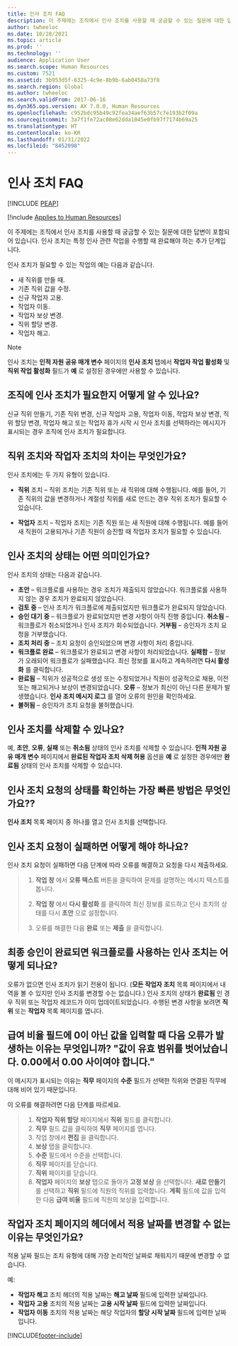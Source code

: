 ```yaml
---
title: 인사 조치 FAQ
description: 이 주제에는 조직에서 인사 조치를 사용할 때 궁금할 수 있는 질문에 대한 답변이 포함되어 있습니다.
author: twheeloc
ms.date: 10/28/2021
ms.topic: article
ms.prod: ''
ms.technology: ''
audience: Application User
ms.search.scope: Human Resources
ms.custom: 7521
ms.assetid: 3b953d5f-6325-4c9e-8b9b-6ab0458a73f8
ms.search.region: Global
ms.author: twheeloc
ms.search.validFrom: 2017-06-16
ms.dyn365.ops.version: AX 7.0.0, Human Resources
ms.openlocfilehash: c952bdc95b49c92fea34aef63b57c7e193b2f09a
ms.sourcegitcommit: 3a7f1fe72ac08e62dda1045e0fb97f7174b69a25
ms.translationtype: HT
ms.contentlocale: ko-KR
ms.lasthandoff: 01/31/2022
ms.locfileid: "8452098"
---
```

# <a name="personnel-actions-faq"></a>인사 조치 FAQ


[!INCLUDE [PEAP](../includes/peap-1.md)]

[!include [Applies to Human Resources](../includes/applies-to-hr.md)]

이 주제에는 조직에서 인사 조치를 사용할 때 궁금할 수 있는 질문에 대한 답변이 포함되어 있습니다. 인사 조치는 특정 인사 관련 작업을 수행할 때 완료해야 하는 추가 단계입니다. 

인사 조치가 필요할 수 있는 작업의 예는 다음과 같습니다.
 - 새 직위를 만들 때. 
 - 기존 직위 값을 수정. 
 - 신규 작업자 고용. 
 - 작업자 이동. 
 - 작업자 보상 변경. 
 - 직위 할당 변경. 
 - 작업자 해고.

> [!NOTE]
> 인사 조치는 **인적 자원 공유 매개 변수** 페이지의 **인사 조치** 탭에서 **작업자 작업 활성화** 및 **직위 작업 활성화** 필드가 **예** 로 설정된 경우에만 사용할 수 있습니다. 

## <a name="how-can-i-tell-if-my-organization-requires-personnel-actions"></a>조직에 인사 조치가 필요한지 어떻게 알 수 있나요?
신규 직위 만들기, 기존 직위 변경, 신규 작업자 고용, 작업자 이동, 작업자 보상 변경, 직위 할당 변경, 작업자 해고 또는 작업자 휴가 시작 시 인사 조치를 선택하라는 메시지가 표시되는 경우 조직에 인사 조치가 필요합니다. 

## <a name="what-is-the-difference-between-a-position-action-and-a-worker-action"></a>직위 조치와 작업자 조치의 차이는 무엇인가요?
인사 조치에는 두 가지 유형이 있습니다.

- **직위** 조치 – 직위 조치는 기존 직위 또는 새 직위에 대해 수행됩니다. 예를 들어, 기존 직위의 값을 변경하거나 계절성 직위를 새로 만드는 경우 직위 조치가 필요할 수 있습니다. 

- **작업자** 조치 – 작업자 조치는 기존 직원 또는 새 직원에 대해 수행됩니다. 예를 들어 새 직원이 고용되거나 기존 직원이 승진할 때 작업자 조치가 필요할 수 있습니다. 

## <a name="what-do-the-statuses-of-the-personnel-actions-mean"></a>인사 조치의 상태는 어떤 의미인가요?
인사 조치의 상태는 다음과 같습니다.

- **초안** – 워크플로를 사용하는 경우 조치가 제출되지 않았습니다. 워크플로를 사용하지 않는 경우 조치가 완료되지 않았습니다.
- **검토 중** – 인사 조치가 워크플로에 제출되었지만 워크플로가 완료되지 않았습니다.
- **승인 대기 중** – 워크플로가 완료되었지만 변경 사항이 아직 진행 중입니다. **취소됨** – 워크플로가 취소되었거나 인사 조치가 회수되었습니다. **거부됨** – 승인자가 조치 요청을 거부했습니다.
- **조치 처리 중** – 조치 요청이 승인되었으며 변경 사항이 처리 중입니다.
- **워크플로 완료** – 워크플로가 완료되고 변경 사항이 처리되었습니다. **실패함** – 정보가 오래되어 워크플로가 실패했습니다. 최신 정보를 표시하고 계속하려면 **다시 활성화** 를 클릭합니다.
- **완료됨** – 직위가 성공적으로 생성 또는 수정되었거나 직원이 성공적으로 채용, 이전 또는 해고되거나 보상이 변경되었습니다. **오류** – 정보가 최신이 아닌 다른 문제가 발생했습니다. **인사 조치 메시지 로그** 를 열어 오류의 원인을 확인하세요.
- **불허됨** – 승인자가 조치 요청을 불허했습니다.

## <a name="can-i-delete-a-personnel-action"></a>인사 조치를 삭제할 수 있나요?
예, **초안**, **오류**, **실패** 또는 **취소됨** 상태의 인사 조치를 삭제할 수 있습니다. **인적 자원 공유 매개 변수** 페이지에서 **완료된 작업자 조치 삭제 허용** 옵션을 **예** 로 설정한 경우에만 **완료됨** 상태의 인사 조치를 삭제할 수 있습니다.

## <a name="what-is-the-fastest-way-to-check-the-status-of-a-personnel-action-request"></a>인사 조치 요청의 상태를 확인하는 가장 빠른 방법은 무엇인가요??
**인사 조치** 목록 페이지 중 하나를 열고 인사 조치를 선택합니다.

## <a name="what-should-i-do-if-a-personnel-action-request-fails"></a>인사 조치 요청이 실패하면 어떻게 해야 하나요?
인사 조치 요청이 실패하면 다음 단계에 따라 오류를 해결하고 요청을 다시 제출하세요.

> 1. **작업 창** 에서 **오류 텍스트** 버튼을 클릭하여 문제를 설명하는 메시지 텍스트를 봅니다.
> 
> 2. **작업 창** 에서 **다시 활성화** 를 클릭하여 최신 정보를 로드하고 인사 조치의 상태를 다시 **초안** 으로 설정합니다.
> 
> 3. 오류를 해결한 다음 **완료** 또는 **제출** 을 클릭합니다.

## <a name="what-happens-to-a-personnel-action-that-uses-workflow-when-the-final-approval-is-completed"></a>최종 승인이 완료되면 워크플로를 사용하는 인사 조치는 어떻게 되나요?
오류가 없으면 인사 조치가 읽기 전용이 됩니다. (**모든 작업자 조치** 목록 페이지에서 내역을 볼 수 있지만 인사 조치를 변경할 수는 없습니다.) 인사 조치의 상태가 **완료됨** 인 경우 직위 또는 작업자 레코드가 이미 업데이트되었습니다. 수행된 변경 사항을 보려면 **직위** 또는 **작업자** 목록 페이지를 엽니다.

## <a name="why-do-i-receive-the-following-error-when-i-enter-a-non-zero-value-in-the-pay-rate-field-the-value-is-out-of-its-valid-range--it-much-be-between-000-and-000"></a>급여 비율 필드에 0이 아닌 값을 입력할 때 다음 오류가 발생하는 이유는 무엇입니까? "값이 유효 범위를 벗어났습니다. 0.00에서 0.00 사이여야 합니다."
이 메시지가 표시되는 이유는 **직무** 페이지의 **수준** 필드가 선택한 직위와 연결된 직무에 대해 비어 있기 때문입니다.

이 오류를 해결하려면 다음 단계를 따르세요.

> 1. **작업자 직위 할당** 페이지에서 **직위** 필드를 클릭합니다.  
> 2. **직무** 필드 값을 클릭하여 **직무** 페이지를 엽니다.
> 3. 작업 창에서 **편집** 을 클릭합니다.
> 4. **보상** 탭을 클릭합니다.
> 5. **수준** 필드에서 수준을 선택합니다.
> 6. **직무** 페이지를 닫습니다.
> 7. **직위** 페이지를 닫습니다.
> 8. **작업자** 페이지의 **보상** 탭으로 돌아가 **고정 보상** 을 선택합니다.  **새로 만들기** 를 선택하고 **직위** 필드에 직원의 직위를 입력합니다.  **계획** 필드에 값을 입력한 다음 **급여 비율** 필드에 직원의 보상을 입력합니다.

## <a name="why-cant-i-change-the-effective-date-on-the-header-of-the-worker-action-page"></a>작업자 조치 페이지의 헤더에서 적용 날짜를 변경할 수 없는 이유는 무엇인가요?
적용 날짜 필드는 조치 유형에 대해 가장 논리적인 날짜로 채워지기 때문에 변경할 수 없습니다.

예:

- **작업자 해고** 조치 헤더의 적용 날짜는 **해고 날짜** 필드에 입력한 날짜입니다.
- **작업자 고용** 조치의 적용 날짜는 **고용 시작 날짜** 필드에 입력한 날짜입니다.
- **작업자 이동** 조치의 적용 날짜는 해당 작업자의 **할당 시작 날짜** 필드에 입력한 날짜입니다.



[!INCLUDE[footer-include](../includes/footer-banner.md)]
